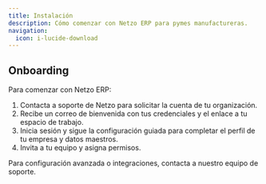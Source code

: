 ```yaml
---
title: Instalación
description: Cómo comenzar con Netzo ERP para pymes manufactureras.
navigation:
  icon: i-lucide-download
---
```


## Onboarding

Para comenzar con Netzo ERP:

1. Contacta a soporte de Netzo para solicitar la cuenta de tu organización.
2. Recibe un correo de bienvenida con tus credenciales y el enlace a tu espacio de trabajo.
3. Inicia sesión y sigue la configuración guiada para completar el perfil de tu empresa y datos maestros.
4. Invita a tu equipo y asigna permisos.

Para configuración avanzada o integraciones, contacta a nuestro equipo de soporte.
